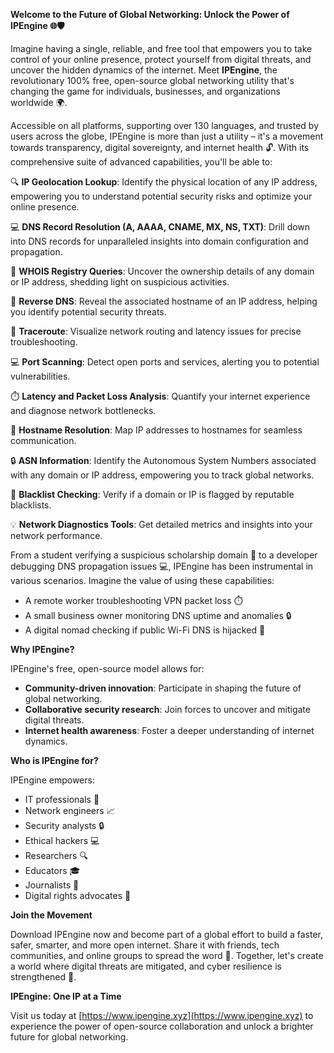 **Welcome to the Future of Global Networking: Unlock the Power of IPEngine 🌐🛡️**

Imagine having a single, reliable, and free tool that empowers you to take control of your online presence, protect yourself from digital threats, and uncover the hidden dynamics of the internet. Meet **IPEngine**, the revolutionary 100% free, open-source global networking utility that's changing the game for individuals, businesses, and organizations worldwide 🌍.

Accessible on all platforms, supporting over 130 languages, and trusted by users across the globe, IPEngine is more than just a utility – it's a movement towards transparency, digital sovereignty, and internet health 🔓. With its comprehensive suite of advanced capabilities, you'll be able to:

🔍 **IP Geolocation Lookup**: Identify the physical location of any IP address, empowering you to understand potential security risks and optimize your online presence.

💻 **DNS Record Resolution (A, AAAA, CNAME, MX, NS, TXT)**: Drill down into DNS records for unparalleled insights into domain configuration and propagation.

🔗 **WHOIS Registry Queries**: Uncover the ownership details of any domain or IP address, shedding light on suspicious activities.

🔄 **Reverse DNS**: Reveal the associated hostname of an IP address, helping you identify potential security threats.

📡 **Traceroute**: Visualize network routing and latency issues for precise troubleshooting.

💻 **Port Scanning**: Detect open ports and services, alerting you to potential vulnerabilities.

⏱️ **Latency and Packet Loss Analysis**: Quantify your internet experience and diagnose network bottlenecks.

👥 **Hostname Resolution**: Map IP addresses to hostnames for seamless communication.

🔒 **ASN Information**: Identify the Autonomous System Numbers associated with any domain or IP address, empowering you to track global networks.

🚫 **Blacklist Checking**: Verify if a domain or IP is flagged by reputable blacklists.

💡 **Network Diagnostics Tools**: Get detailed metrics and insights into your network performance.

From a student verifying a suspicious scholarship domain 📝 to a developer debugging DNS propagation issues 💻, IPEngine has been instrumental in various scenarios. Imagine the value of using these capabilities:

*   A remote worker troubleshooting VPN packet loss ⏱️
*   A small business owner monitoring DNS uptime and anomalies 🔒
*   A digital nomad checking if public Wi-Fi DNS is hijacked 📡

**Why IPEngine?**

IPEngine's free, open-source model allows for:

*   **Community-driven innovation**: Participate in shaping the future of global networking.
*   **Collaborative security research**: Join forces to uncover and mitigate digital threats.
*   **Internet health awareness**: Foster a deeper understanding of internet dynamics.

**Who is IPEngine for?**

IPEngine empowers:

*   IT professionals 🔧
*   Network engineers 📈
*   Security analysts 🔒
*   Ethical hackers 💻
*   Researchers 🔍
*   Educators 🎓
*   Journalists 📰
*   Digital rights advocates 👊

**Join the Movement**

Download IPEngine now and become part of a global effort to build a faster, safer, smarter, and more open internet. Share it with friends, tech communities, and online groups to spread the word 🔗. Together, let's create a world where digital threats are mitigated, and cyber resilience is strengthened 🚀.

**IPEngine: One IP at a Time**

Visit us today at [https://www.ipengine.xyz](https://www.ipengine.xyz) to experience the power of open-source collaboration and unlock a brighter future for global networking.